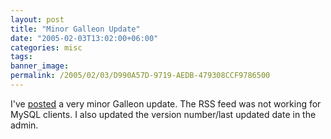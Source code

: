 ```yaml
---
layout: post
title: "Minor Galleon Update"
date: "2005-02-03T13:02:00+06:00"
categories: misc 
tags: 
banner_image: 
permalink: /2005/02/03/D990A57D-9719-AEDB-479308CCF9786500
---
```


I've <a href="http://ray.camdenfamily.com/downloads/forums.zip">posted</a> a very minor Galleon update. The RSS feed was not working for MySQL clients. I also updated the version number/last updated date in the admin.